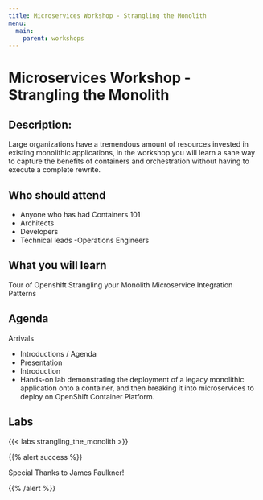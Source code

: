 ```yaml
---
title: Microservices Workshop - Strangling the Monolith
menu:
  main:
    parent: workshops
---
```


# Microservices Workshop - Strangling the Monolith

## Description:  
Large organizations have a tremendous amount of resources invested in existing monolithic applications, in the workshop you will learn a sane way to capture the benefits of containers and orchestration without having to execute a complete rewrite.  

## Who should attend
- Anyone who has had Containers 101
- Architects
- Developers
- Technical leads
 -Operations Engineers

## What you will learn
Tour of Openshift
Strangling your Monolith
Microservice  Integration Patterns

## Agenda
Arrivals
- Introductions / Agenda
- Presentation
- Introduction
- Hands-on lab demonstrating the deployment of a legacy monolithic application onto a container, and then breaking it into microservices to deploy on OpenShift Container Platform.

## Labs

{{< labs strangling_the_monolith >}}  


{{% alert success %}}

Special Thanks to James Faulkner!

{{% /alert %}}
